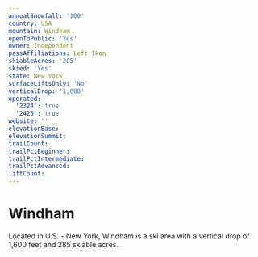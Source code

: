 ```yaml
---
annualSnowfall: '100'
country: USA
mountain: Windham
openToPublic: 'Yes'
owner: Independent
passAffiliations: Left Ikon
skiableAcres: '285'
skied: 'Yes'
state: New York
surfaceLiftsOnly: 'No'
verticalDrop: '1,600'
operated:
  '2324': true
  '2425': true
website: ''
elevationBase:
elevationSummit:
trailCount:
trailPctBeginner:
trailPctIntermediate:
trailPctAdvanced:
liftCount:
---
```



# Windham

Located in U.S. - New York, Windham is a ski area with a vertical drop of 1,600 feet and 285 skiable acres.
